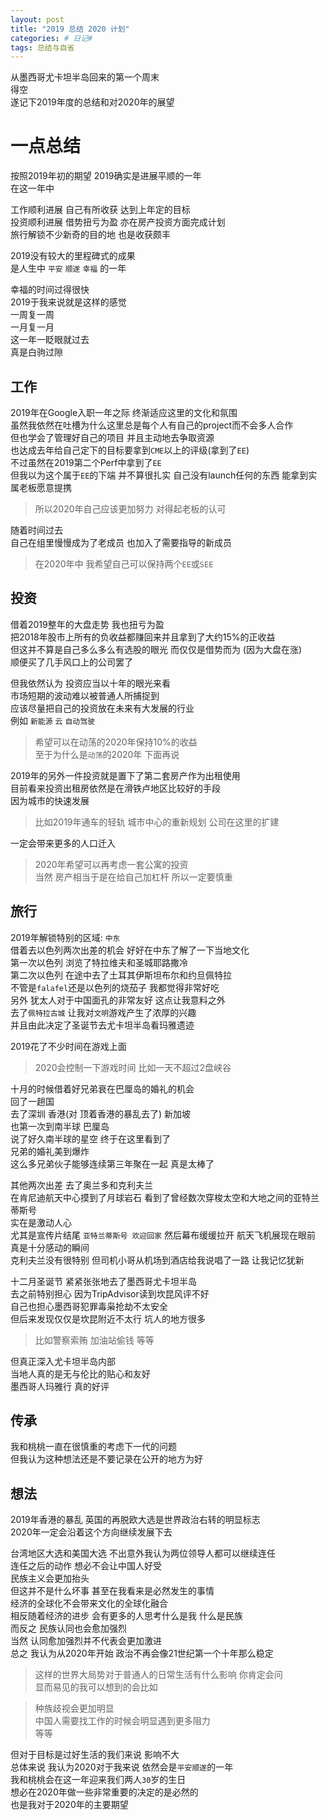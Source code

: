 ```yaml
---
layout: post
title: "2019 总结 2020 计划"
categories: # 日记#
tags: 总结与自省
---
```


从墨西哥尤卡坦半岛回来的第一个周末   
得空   
遂记下2019年度的总结和对2020年的展望   

# 一点总结

按照2019年初的期望 2019确实是进展平顺的一年   
在这一年中   
<!--more-->
工作顺利进展 自己有所收获 达到上年定的目标   
投资顺利进展 借势扭亏为盈 亦在房产投资方面完成计划   
旅行解锁不少新奇的目的地 也是收获颇丰   

2019没有较大的里程碑式的成果   
是人生中 `平安` `顺遂` `幸福` 的一年   

幸福的时间过得很快   
2019于我来说就是这样的感觉   
一周复一周   
一月复一月   
这一年一眨眼就过去   
真是白驹过隙   

## 工作

2019年在Google入职一年之际 终渐适应这里的文化和氛围   
虽然我依然在吐槽为什么这里总是每个人有自己的project而不会多人合作   
但也学会了管理好自己的项目 并且主动地去争取资源   
也达成去年给自己定下的目标要拿到`CME`以上的评级(拿到了`EE`)   
不过虽然在2019第二个Perf中拿到了`EE`   
但我以为这个属于`EE`的下端 并不算很扎实 自己没有launch任何的东西 能拿到实属老板愿意提携   

> 所以2020年自己应该更加努力 对得起老板的认可   

随着时间过去   
自己在组里慢慢成为了老成员 也加入了需要指导的新成员   

> 在2020年中 我希望自己可以保持两个`EE`或`SEE`   

## 投资

借着2019整年的大盘走势 我也扭亏为盈   
把2018年股市上所有的负收益都赚回来并且拿到了大约15%的正收益   
但这并不算是自己多么多么有选股的眼光 而仅仅是借势而为 (因为大盘在涨)   
顺便买了几手风口上的公司罢了   

但我依然认为 投资应当以十年的眼光来看   
市场短期的波动难以被普通人所捕捉到   
应该尽量把自己的投资放在未来有大发展的行业   
例如 `新能源` `云` `自动驾驶`   

> 希望可以在动荡的2020年保持10%的收益   
> 至于为什么是`动荡`的2020年 下面再说   

2019年的另外一件投资就是置下了第二套房产作为出租使用   
目前看来投资出租房依然是在滑铁卢地区比较好的手段   
因为城市的快速发展   

> 比如2019年通车的轻轨 城市中心的重新规划 公司在这里的扩建   

一定会带来更多的人口迁入   

> 2020年希望可以再考虑一套公寓的投资   
> 当然 房产相当于是在给自己加杠杆 所以一定要慎重   


## 旅行

2019年解锁特别的区域: `中东`    
借着去以色列两次出差的机会 好好在中东了解了一下当地文化   
第一次以色列 浏览了特拉维夫和圣城耶路撒冷   
第二次以色列 在途中去了土耳其伊斯坦布尔和约旦佩特拉   
不管是`falafel`还是以色列的烧茄子 我都觉得非常好吃   
另外 犹太人对于中国面孔的非常友好 这点让我意料之外    
去了`佩特拉古城` 让我对`文明`游戏产生了浓厚的兴趣   
并且由此决定了圣诞节去尤卡坦半岛看玛雅遗迹   

2019花了不少时间在游戏上面   
> 2020会控制一下游戏时间 比如一天不超过2盘峡谷   

十月的时候借着好兄弟衰在巴厘岛的婚礼的机会   
回了一趟国   
去了深圳 香港(对 顶着香港的暴乱去了) 新加坡   
也第一次到南半球 巴厘岛   
说了好久南半球的星空 终于在这里看到了    
兄弟的婚礼美到爆炸   
这么多兄弟伙子能够连续第三年聚在一起 真是太棒了    

其他两次出差 去了奥兰多和克利夫兰   
在肯尼迪航天中心摸到了月球岩石 看到了曾经数次穿梭太空和大地之间的亚特兰蒂斯号   
实在是激动人心   
尤其是宣传片结尾 `亚特兰蒂斯号 欢迎回家` 然后幕布缓缓拉开 航天飞机展现在眼前   
真是十分感动的瞬间   
克利夫兰没有很特别 但司机小哥从机场到酒店给我说唱了一路 让我记忆犹新   

十二月圣诞节 紧紧张张地去了墨西哥尤卡坦半岛   
去之前特别担心 因为TripAdvisor读到坎昆风评不好   
自己也担心墨西哥犯罪毒枭抢劫不太安全   
但后来发现仅仅是坎昆附近不太行 坑人的地方很多   

> 比如警察索贿 加油站偷钱 等等   

但真正深入尤卡坦半岛内部   
当地人真的是无与伦比的贴心和友好   
墨西哥人玛雅行 真的好评   


## 传承

我和桃桃一直在很慎重的考虑下一代的问题   
但我认为这种想法还是不要记录在公开的地方为好   

## 想法

2019年香港的暴乱 英国的再脱欧大选是世界政治右转的明显标志   
2020年一定会沿着这个方向继续发展下去   

台湾地区大选和美国大选 不出意外我认为两位领导人都可以继续连任   
连任之后的动作 想必不会让中国人好受   
民族主义会更加抬头   
但这并不是什么坏事 甚至在我看来是必然发生的事情   
经济的全球化不会带来文化的全球化融合   
相反随着经济的进步 会有更多的人思考什么是我 什么是民族   
而反之 民族认同也会愈加强烈   
当然 认同愈加强烈并不代表会更加激进   
总之 我认为从2020年开始 政治不再会像21世纪第一个十年那么稳定   

> 这样的世界大局势对于普通人的日常生活有什么影响 你肯定会问   
显而易见的我可以想到的会比如   

> 种族歧视会更加明显   
> 中国人需要找工作的时候会明显遇到更多阻力   
> 等等   

但对于目标是过好生活的我们来说 影响不大   
总体来说 我认为2020对于我来说 依然会是`平安顺遂`的一年   
我和桃桃会在这一年迎来我们两人`30`岁的生日   
想必在2020年做一些非常重要的决定的是必然的   
也是我对于2020年的主要期望   




























